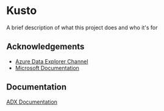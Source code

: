 
# Kusto
A brief description of what this project does and who it's for


## Acknowledgements
 - [Azure Data Explorer Channel](https://www.youtube.com/channel/UCPgPN-0DLaImaaDR_TtKR8A/videos)
 - [Microsoft Documentation](https://learn.microsoft.com/en-us/azure/data-explorer)


## Documentation
[ADX Documentation](https://learn.microsoft.com/en-us/azure/data-explorer/)
